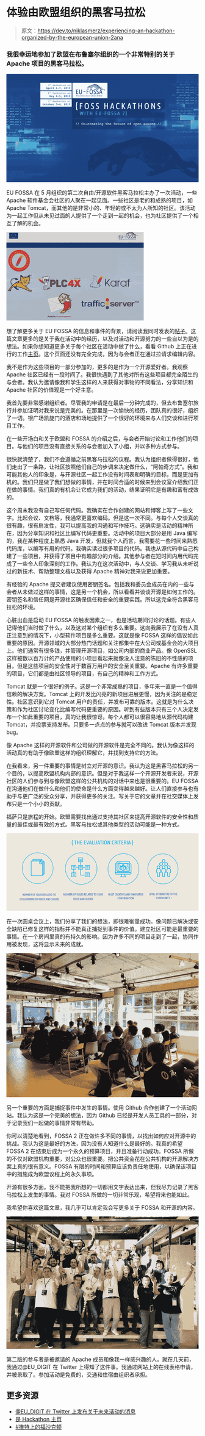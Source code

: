 # 体验由欧盟组织的黑客马拉松

> 原文：<https://dev.to/niklasmerz/experiencing-an-hackathon-organized-by-the-european-union-2ana>

### 我很幸运地参加了欧盟在布鲁塞尔组织的一个非常特别的关于 Apache 项目的黑客马拉松。

[![FOSS Hackathon Banner](img/3e34817add2ce5d378b3dfce1debcb3e.png)](https://res.cloudinary.com/practicaldev/image/fetch/s--JF4UbFN5--/c_limit%2Cf_auto%2Cfl_progressive%2Cq_auto%2Cw_880/https://blog.merzlabs.com/static/fosshackathon-experienece/fosshackathonbanner.jpg)

EU FOSSA 在 5 月组织的第二次自由/开源软件黑客马拉松主办了一次活动，一些 Apache 软件基金会社区的人聚在一起见面。一些社区是老的和成熟的项目，如 Apache Tomcat，而其他的是非常小的、年轻的或不太为人所知的社区。该活动为一起工作但从未见过面的人提供了一个走到一起的机会，也为社区提供了一个相互了解的机会。

[![Projects logos](img/6f3b7b97645c93b11783075f17a507af.png)](https://res.cloudinary.com/practicaldev/image/fetch/s--v8PhTUSX--/c_limit%2Cf_auto%2Cfl_progressive%2Cq_auto%2Cw_880/https://blog.merzlabs.com/static/fosshackathon-experienece/projects.jpg)

想了解更多关于 EU FOSSA 的信息和事件的背景，请阅读我同时发表的[帖子](https://blog.merzlabs.com/posts/eu-opensource)。这篇文章更多的是关于我在活动中的经历，以及对活动和开源努力的一些自以为是的想法。如果你想知道更多关于每个社区在活动中做了什么，看看 Github 上正在进行的工作[主页](https://eufossa.github.io/apache-hackathon-2019/)。这个页面还没有完全完成，因为与会者正在通过拉请求编辑内容。

我不是作为这些项目的一部分参加的，更多的是作为一个开源爱好者。我观察 Apache 社区已经有一段时间了。我很快遇到了其他对所有这些项目都完全陌生的与会者。我认为邀请像我和学生这样的人来获得对事物的不同看法，分享知识和 Apache 社区的价值观是一个好主意。

我首先要非常感谢组织者。尽管我的申请是在最后一分钟完成的，但去布鲁塞尔旅行并参加证明对我来说是完美的。在那里是一次愉快的经历，团队真的很好，组织了一切。银广场凯旋门的酒店和场地提供了一个很好的环境来与人们交谈和进行项目工作。

在一些开场白和关于欧盟和 FOSSA 的介绍之后，与会者开始讨论和工作他们的项目。与他们的项目没有直接关系的与会者加入了小组，并以多种方式参与。

很快就清楚了，我们不会遵循之前黑客马拉松的议程。我认为组织者做得很好，他们走出了一条路，让社区按照他们自己的步调来决定做什么，“阿帕奇方式”。我和可能其他人的印象是，与开源社区一起工作没有时间表和明确的目标，而是更加有机的。我们只是做了我们想做的事情，并在时间合适的时候来到会议室介绍我们正在做的事情。我们真的有机会让它成为我们的活动，结果证明它是有趣和富有成效的。

这个周末我没有自己写任何代码。我确实在合作创建的网站和博客上写了一些文字。比起会议、文档等，我通常更喜欢编码。但是这一次不同。与每个人交谈真的很有趣，很有启发性，我可以提高我的沟通和写作技巧。这确实是活动的精神所在，因为分享知识和社区比编写代码更重要。活动中的项目大部分是用 Java 编写的，我在某种程度上熟悉 Java 开发，但就我个人而言，我需要花一些时间来熟悉代码库，以编写有用的代码。我确实读过很多项目的代码。我也从源代码中自己构建了一些项目，并获得了项目中有趣部分的介绍。其他参与者在短时间内用代码完成了一些令人印象深刻的工作。我认为在这次活动中，与人交谈、学习我从未听说过的新技术、帮助整理文档以及获得 Apache 精神对我来说更加重要。

有经验的 Apache 提交者建议使用密钥签名。包括我和委员会成员在内的一些与会者从未做过这样的事情，这是另一个机会，所以看看并谈谈开源是如何工作的。密钥签名和信任网是开源社区确保信任和安全的重要实践。所以这完全符合黑客马拉松的环境。

心脏出血是启动 EU FOSSA 的触发因素之一，也是活动期间讨论的话题。有些人记得他们当时做了什么，以及这对某个组织有多么重要。这向我展示了在没有人真正注意到的情况下，小型软件项目是多么重要。这就是像 FOSSA 这样的倡议如此重要的原因。开源领域的大部分热门话题和关注都集中在大公司或基金会的大项目上。他们通常有很多钱，并管理开源项目，如公司内部的商业产品。像 OpenSSL 这样被数以百万计的产品使用的小项目看起来就像没人注意的陈旧的不性感的项目。但是这些项目的安全性对于数百万用户的安全至关重要。Apache 有许多重要的项目，它们都是由社区领导的项目，有自己的精神和工作方式。

Tomcat 就是一个很好的例子。这是一个非常成熟的项目，多年来一直是一个值得信赖的解决方案。Tomcat 上的开发比闪亮的新项目进展更慢，因为关注的是稳定性。社区意识到它对 Tomcat 用户的责任，并发布可靠的版本。这就是为什么决策和作为社区讨论变化比编写代码更重要的原因。听到有些版本只有三个人决定发布一个如此重要的项目，真的让我很惊讶。每个人都可以很容易地从源代码构建 Tomcat，并投票支持发布。只要多一点点的参与就可以改进 Tomcat 版本并发现 bug。

像 Apache 这样的开源软件和公司做的开源软件是完全不同的。我认为像这样的活动真的有助于像欧盟这样的组织理解它，并找到支持它的方法。

在我看来，另一件重要的事情是树立对开源的意识。我认为这是黑客马拉松的另一个目的，以提高欧盟机构内部的意识。但是对于我这样一个开源开发者来说，开源社区的人们参与到与像欧盟这样的公共机构的对话中来也是很重要的。EU FOSSA 在沟通他们在做什么和他们的使命是什么方面变得越来越好。让人们直接参与也有助于与更广泛的受众分享，并获得更多的关注。写关于它的文章并在社交媒体上发布只是一个小小的贡献。

福萨只是旅程的开始。欧盟需要找出通过支持其社区来提高开源软件的安全性和质量的最佳或最有效的方式。黑客马拉松或其他类型的活动可能是一种方式。

[![Evaluation Criteria: Number of issues, contributions, benefits to the community](img/fe6594da2e168b9690ff8f6ac03d4a52.png)](https://res.cloudinary.com/practicaldev/image/fetch/s--0hZittQy--/c_limit%2Cf_auto%2Cfl_progressive%2Cq_auto%2Cw_880/https://blog.merzlabs.com/static/fosshackathon-experienece/hackathonevaluation.png)

在一次圆桌会议上，我们分享了我们的想法，即很难衡量成功。像问题已解决或安全缺陷已修复这样的指标并不能真正捕捉到事件的价值。建立社区可能是最重要的事情。在一个房间里真的有持久的影响。因为许多不同的项目走到了一起，协同作用被发现，这将显示未来的成就。

[![Roundtable](img/a49d3b1e31e9b80526898ffa77bc5b56.png)](https://res.cloudinary.com/practicaldev/image/fetch/s--SF0waXGH--/c_limit%2Cf_auto%2Cfl_progressive%2Cq_auto%2Cw_880/https://blog.merzlabs.com/static/fosshackathon-experienece/roundtable.jpg)

另一个重要的方面是捕捉事件中发生的事情。使用 Github 合作创建了一个活动网站。我认为这是一个完美的想法，因为 Github 已经是开发人员工具的一部分，对于记录我们一起做的事情非常有帮助。

你可以清楚地看到，FOSSA 2 正在做许多不同的事情，以找出如何应对开源中的挑战。我认为这是最好的方法，因为没有人知道什么是最好的。我真的希望 FOSSA 2 在结束后成为一个永久的预算项目，并且准备行动成功。FOSSA 所做的不仅对欧盟机构重要，对公众也很重要。把公共资金花在公共机构的开源解决方案上真的很有意义。FOSSA 有限的时间和预算应该负责任地使用，以确保该项目中的措施成为欧盟议程上的永久事项。

开源有很多方面。我不能把我所想的一切都用文字表达出来，但我尽力记录了黑客马拉松上发生的事情。我对 FOSSA 所做的一切非常乐观，希望将来也能如此。

我希望你喜欢这篇文章，我几乎可以肯定我会写更多关于 FOSSA 和开源的内容。

[![Participants](img/d7e938d4fedb176f7fe38121ccc9ac01.png)](https://res.cloudinary.com/practicaldev/image/fetch/s--Bs7EynCc--/c_limit%2Cf_auto%2Cfl_progressive%2Cq_auto%2Cw_880/https://blog.merzlabs.com/static/fosshackathon-experienece/participants.jpg)

第二版的参与者是被邀请的 Apache 成员和像我一样感兴趣的人。就在几天前，我通过@EU_DIGIT 在 Twitter 上得知了这件事。我通过网站上的在线表格申请，并被录取了。参加活动是免费的，交通和住宿由组织者承担。

## 更多资源

*   [@EU_DIGIT 在 Twitter 上发布关于未来活动的消息](https://twitter.com/EU_DIGIT)
*   [是 Hackathon 主页](https://eufossahackathon.bemyapp.com/)
*   [#推特上的福沙克顿](https://twitter.com/hashtag/fosshackathons)